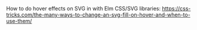 How to do hover effects on SVG in with Elm CSS/SVG libraries: https://css-tricks.com/the-many-ways-to-change-an-svg-fill-on-hover-and-when-to-use-them/
